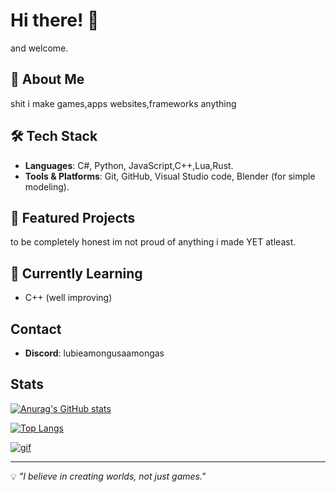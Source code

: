 # Hi there! 👋

and welcome.

## 🌟 About Me

shit i make games,apps websites,frameworks anything 

## 🛠️ Tech Stack

- **Languages**: C#, Python, JavaScript,C++,Lua,Rust.
- **Tools & Platforms**: Git, GitHub, Visual Studio code, Blender (for simple modeling).

## 📌 Featured Projects

to be completely honest im not proud of anything i made YET atleast.

## 🌱 Currently Learning

- C++ (well improving)


## Contact

- **Discord**: lubieamongusaamongas

## Stats

[![Anurag's GitHub stats](https://github-readme-stats.vercel.app/api?username=papaj2139)](https://github.com/papaj2139/github-readme-stats)

[![Top Langs](https://github-readme-stats.vercel.app/api/top-langs/?username=papaj2139)](https://github.com/papaj2139/github-readme-stats)

[![gif]([https://github-readme-stats.vercel.app/api/top-langs/?username=papaj2139)](https://github.com/papaj2139/github-readme-stats](https://img.wattpad.com/2dfda2e5cea29e693c26dcf6cbb86d1f87335494/68747470733a2f2f73332e616d617a6f6e6177732e636f6d2f776174747061642d6d656469612d736572766963652f53746f7279496d6167652f775046737673612d7139766442773d3d2d3430373633393030382e313462623732373661643861306461623832363833373334333232382e676966))


---

💡 _"I believe in creating worlds, not just games."_

